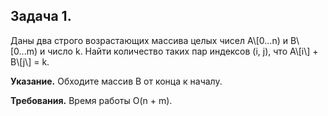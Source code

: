 <h2>Задача 1.</h2>
<p>Даны два строго возрастающих массива целых чисел A\[0...n) и B\[0...m) и число k. Найти количество таких пар индексов (i, j), что A\[i\] + B\[j\] = k.</p>

<b>Указание.</b> Обходите массив B от конца к началу.

<b>Требования.</b> Время работы O(n + m).

